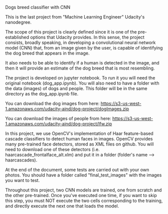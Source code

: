 Dogs breed classifier with CNN

This is the last project from "Machine Learning Engineer" Udacity's nanodegree.

The scope of this project is clearly defined since it is one of the pre-established options that Udacity provides. In this sense, the project consists, broadly speaking, in developing a convolutional neural network model (CNN) that, from an image given by the user, is capable of identifying the dog breed that appears in the image.

It also needs to be able to identify if a human is detected in the image, and then it will provide an estimate of the dog breed that is most resembling.

The project is developed on jupyter notebook. To run it you will need the original notebook (dog_app.ipynb). You will also need to have a folder with the data (images) of dogs and people. This folder will be in the same directory as the dog_app.ipynb file.

You can download the dog images from here: https://s3-us-west-1.amazonaws.com/udacity-aind/dog-project/dogImages.zip

You can download the images of people from here: https://s3-us-west-1.amazonaws.com/udacity-aind/dog-project/lfw.zip

In this project, we use OpenCV's implementation of Haar feature-based cascade classifiers to detect human faces in images. OpenCV provides many pre-trained face detectors, stored as XML files on github. You will need to download one of these detectors (i.e. haarcascade_frontalface_alt.xlm) and put it in a folder (folder's name --> haarcascades).

At the end of the document, some tests are carried out with your own photos. You should have a folder called "final_test_images" with the images you want to test.

Throughout this project, two CNN models are trained, one from scratch and the other pre-trained. Once you've executed one time, if you want to skip this step, you must NOT execute the two cells corresponding to the training, and directly execute the next one that loads the model.
